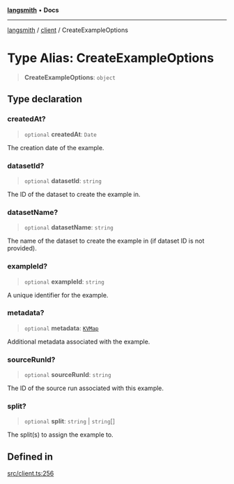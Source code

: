 [**langsmith**](../../README.md) • **Docs**

***

[langsmith](../../README.md) / [client](../README.md) / CreateExampleOptions

# Type Alias: CreateExampleOptions

> **CreateExampleOptions**: `object`

## Type declaration

### createdAt?

> `optional` **createdAt**: `Date`

The creation date of the example.

### datasetId?

> `optional` **datasetId**: `string`

The ID of the dataset to create the example in.

### datasetName?

> `optional` **datasetName**: `string`

The name of the dataset to create the example in (if dataset ID is not provided).

### exampleId?

> `optional` **exampleId**: `string`

A unique identifier for the example.

### metadata?

> `optional` **metadata**: [`KVMap`](../../schemas/type-aliases/KVMap.md)

Additional metadata associated with the example.

### sourceRunId?

> `optional` **sourceRunId**: `string`

The ID of the source run associated with this example.

### split?

> `optional` **split**: `string` \| `string`[]

The split(s) to assign the example to.

## Defined in

[src/client.ts:256](https://github.com/langchain-ai/langsmith-sdk/blob/da3c1bb4f1396b48909bf0abac53fd717458c764/js/src/client.ts#L256)
